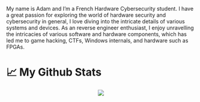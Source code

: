 My name is Adam and I’m a French Hardware Cybersecurity student. I have a great passion for exploring the world of hardware security and cybersecurity in general, I love diving into the intricate details of various systems and devices. As an reverse engineer enthusiast, I enjoy unravelling the intricacies of various software and hardware components, which has led me to game hacking, CTFs, Windows internals, and hardware such as FPGAs.

# &#x1f4c8; My Github Stats
<p align="center">   
    <a href="https://github.com/adamhlt#gh-dark-mode-only"><img align="center" src="https://github-readme-stats.vercel.app/api?username=adamhlt&show_icons=true&theme=dracula&hide_border=true" /></a>
    <a href="https://github.com/adamhlt#gh-light-mode-only"><img align="center" src="https://github-readme-stats.vercel.app/api?username=adamhlt&show_icons=true&hide_border=true /></a>
</p>
